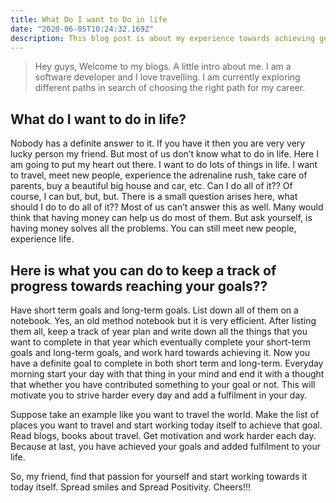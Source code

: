 ```yaml
---
title: What Do I want to Do in life
date: "2020-06-05T10:24:32.169Z"
description: This blog post is about my experience towards achieving goals.
---
```


>Hey guys, Welcome to my blogs. A little intro about me. I am a software developer and I love travelling. I am currently exploring different paths in search of choosing the right path for my career.

## What do I want to do in life?

Nobody has a definite answer to it. If you have it then you are very very lucky person my friend. But most of us don’t know what to do in life. Here I am going to put my heart out there. I want to do lots of things in life. I want to travel, meet new people, experience the adrenaline rush, take care of parents, buy a beautiful big house and car, etc. Can I do all of it?? Of course, I can but, but, but. There is a small question arises here, what should I do to do all of it?? Most of us can’t answer this as well. Many would think that having money can help us do most of them. But ask yourself, is having money solves all the problems. You can still meet new people, experience life. 


## Here is what you can do to keep a track of progress towards reaching your goals??

Have short term goals and long-term goals. List down all of them on a notebook. Yes, an old method notebook but it is very efficient. After listing them all, keep a track of year plan and write down all the things that you want to complete in that year which eventually complete your short-term goals and long-term goals, and work hard towards achieving it. Now you have a definite goal to complete in both short term and long-term. Everyday morning start your day with that thing in your mind and end it with a thought that whether you have contributed something to your goal or not. This will motivate you to strive harder every day and add a fulfilment in your day.

Suppose take an example like you want to travel the world. Make the list of places you want to travel and start working today itself to achieve that goal. Read blogs, books about travel. Get motivation and work harder each day. Because at last, you have achieved your goals and added fulfilment to your life. 

So, my friend, find that passion for yourself and start working towards it today itself. Spread smiles and Spread Positivity. Cheers!!!





